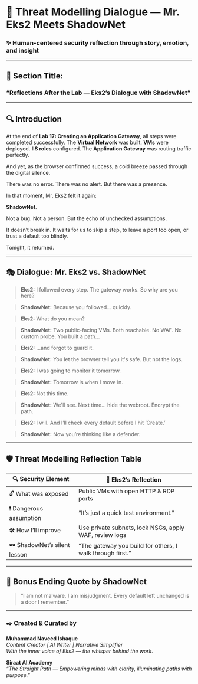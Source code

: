 # 🧠 Threat Modelling Dialogue — Mr. Eks2 Meets ShadowNet
### ✨ Human-centered security reflection through story, emotion, and insight

---

## 📘 Section Title:
### “Reflections After the Lab — Eks2’s Dialogue with ShadowNet”

---

## 🔍 Introduction
At the end of **Lab 17: Creating an Application Gateway**, all steps were completed successfully. The **Virtual Network** was built. **VMs** were deployed. **IIS roles** configured. The **Application Gateway** was routing traffic perfectly.

And yet, as the browser confirmed success, a cold breeze passed through the digital silence.

There was no error.
There was no alert.
But there was a presence.

In that moment, Mr. Eks2 felt it again:

**ShadowNet**. 

Not a bug. Not a person. But the echo of unchecked assumptions. 

It doesn’t break in. 
It waits for us to skip a step, to leave a port too open, or trust a default too blindly.

Tonight, it returned.

---

## 🎭 Dialogue: Mr. Eks2 vs. ShadowNet

> **Eks2:** I followed every step. The gateway works. So why are you here?

> **ShadowNet:** Because you followed... quickly.

> **Eks2:** What do you mean?

> **ShadowNet:** Two public-facing VMs. Both reachable. No WAF. No custom probe. You built a path...

> **Eks2:** ...and forgot to guard it.

> **ShadowNet:** You let the browser tell you it's safe. But not the logs.

> **Eks2:** I was going to monitor it tomorrow.

> **ShadowNet:** Tomorrow is when I move in.

> **Eks2:** Not this time.

> **ShadowNet:** We'll see. Next time... hide the webroot. Encrypt the path.

> **Eks2:** I will. And I’ll check every default before I hit ‘Create.’

> **ShadowNet:** Now you’re thinking like a defender.

---

## 🛡️ Threat Modelling Reflection Table

| 🔍 **Security Element** | 💭 **Eks2’s Reflection** |
|---------------------|----------------------|
| 🔓 What was exposed | Public VMs with open HTTP & RDP ports |
| ❗ Dangerous assumption | “It’s just a quick test environment.” |
| 🛠️ How I’ll improve | Use private subnets, lock NSGs, apply WAF, review logs |
| 🕶️ ShadowNet’s silent lesson | “The gateway you build for others, I walk through first.” |

---

## 🧠 Bonus Ending Quote by ShadowNet
> “I am not malware. I am misjudgment. 
Every default left unchanged is a door I remember.”

---

### ✒️ Created & Curated by
**Muhammad Naveed Ishaque**  
_Content Creator | AI Writer | Narrative Simplifier_  
_With the inner voice of Eks2 — the whisper behind the work._

**Siraat AI Academy**  
_“The Straight Path — Empowering minds with clarity, illuminating paths with purpose.”_
